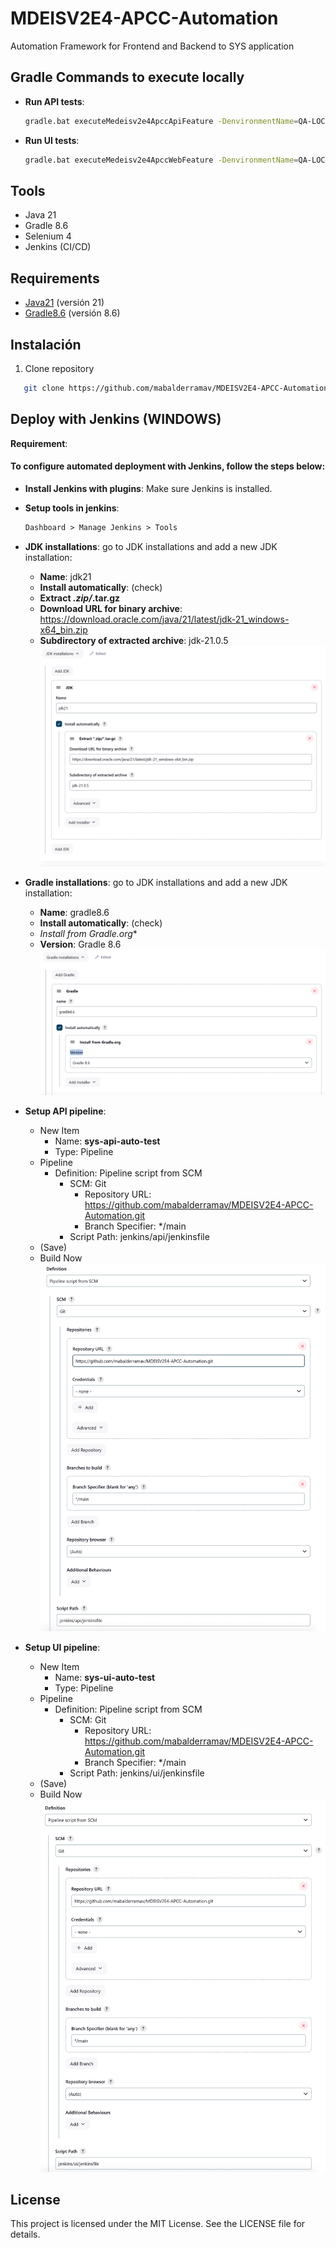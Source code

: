 # MDEISV2E4-APCC-Automation
Automation Framework for Frontend and Backend to SYS application

## Gradle Commands to execute locally
- **Run API tests**:
    ```bash
    gradle.bat executeMedeisv2e4ApccApiFeature -DenvironmentName=QA-LOCAL -DcucumberTags="@regression"
    ```
- **Run UI tests**:
    ```bash
    gradle.bat executeMedeisv2e4ApccWebFeature -DenvironmentName=QA-LOCAL -Dbrowser=CHROME -DheadlessMode=false -DcucumberTags="@regression"
    ```

## Tools

- Java 21
- Gradle 8.6
- Selenium 4
- Jenkins (CI/CD)

## Requirements

- [Java21](https://www.oracle.com/java/technologies/downloads/#java21) (versión 21)
- [Gradle8.6](https://gradle.org/releases/) (versión 8.6)

## Instalación
1. Clone repository
```bash
   git clone https://github.com/mabalderramav/MDEISV2E4-APCC-Automation.git
```
## Deploy with Jenkins (WINDOWS)
**Requirement**:
#### To configure automated deployment with Jenkins, follow the steps below:
- **Install Jenkins with plugins**: Make sure Jenkins is installed.
- **Setup tools in jenkins**:
    ```markdown
    Dashboard > Manage Jenkins > Tools 
    ```
- **JDK installations**:
  go to JDK installations and add a new JDK installation:
  - **Name**: jdk21
  - **Install automatically**: (check)
  - **Extract *.zip/*.tar.gz**
  - **Download URL for binary archive**: https://download.oracle.com/java/21/latest/jdk-21_windows-x64_bin.zip
  - **Subdirectory of extracted archive**: jdk-21.0.5
  ![Java 21](./documentation/java_installations.png)

- **Gradle installations**:
  go to JDK installations and add a new JDK installation:
  - **Name**: gradle8.6
  - **Install automatically**: (check)
  - *Install from Gradle.org**
  - **Version**: Gradle 8.6
  ![Gradle 8.6](./documentation/gradle_installations.png)


- **Setup API pipeline**:
    - New Item
        - Name: **sys-api-auto-test**
        - Type: Pipeline
    - Pipeline
        - Definition: Pipeline script from SCM
            - SCM: Git
                - Repository URL: https://github.com/mabalderramav/MDEISV2E4-APCC-Automation.git
                - Branch Specifier: */main
            - Script Path: jenkins/api/jenkinsfile
    - (Save)
    - Build Now
    ![sys-api-auto-test](./documentation/sys-api-auto-test.png)

- **Setup UI pipeline**:
    - New Item
        - Name: **sys-ui-auto-test**
        - Type: Pipeline
    - Pipeline
        - Definition: Pipeline script from SCM
            - SCM: Git
                - Repository URL: https://github.com/mabalderramav/MDEISV2E4-APCC-Automation.git
                - Branch Specifier: */main
            - Script Path: jenkins/ui/jenkinsfile
    - (Save)
    - Build Now
      ![sys-api-auto-test](./documentation/sys-ui-auto-test.png)
  

## License
This project is licensed under the MIT License. See the LICENSE file for details.
